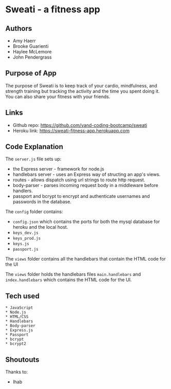 # Sweati - a fitness app

## Authors
* Amy Haerr
* Brooke Guarienti
* Haylee McLemore
* John Pendergrass


## Purpose of App
The purpose of Sweati is to keep track of your cardio, mindfulness, and strength training but tracking the activity and the time you spent doing it. You can also share your fitness with your friends.

## Links
* Github repo: https://github.com/vand-coding-bootcamp/sweati
* Heroku link: https://sweati-fitness-app.herokuapp.com

## Code Explanation
The `server.js` file sets up:
* the Express server - framework for node.js
* handlebars server - uses an Express way of structing an app's views.
* routes - allows dispatch using url strings to route http request.
* body-parser - parses incoming request body in a middleware before handlers.
* passport and bcrypt to encrypt and authenticate usernames and passwords in the database.

The `config` folder contains:
* `config.json` which contains the ports for both the mysql database for heroku and the local host. 
* `keys_dev.js` 
* `keys_prod.js` 
* `keys.js` 
* `passport.js` 

The `views` folder contains all the handlebars that contain the HTML code for the UI

The `views` folder holds the handlebars files `main.handlebars` and `index.handlebars` which contains the HTML code for the UI.

## Tech used
    * JavaScript
    * Node.js
    * HTML/CSS
    * Handlebars
    * Body-parser
    * Express.js
    * Passport
    * bcrypt
    * bcrypt2

## Shoutouts
Thanks to:
* Ihab